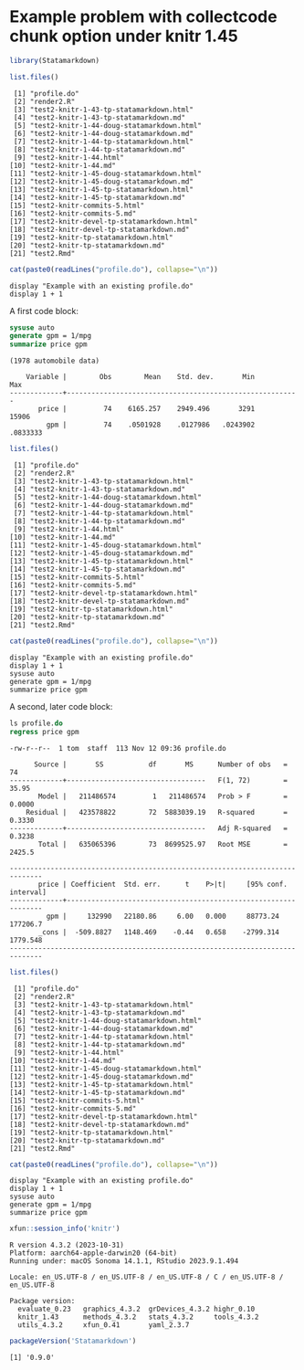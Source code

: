 Example problem with collectcode chunk option under knitr 1.45
================

``` r
library(Statamarkdown)
```

``` r
list.files()
```

     [1] "profile.do"                              
     [2] "render2.R"                               
     [3] "test2-knitr-1-43-tp-statamarkdown.html"  
     [4] "test2-knitr-1-43-tp-statamarkdown.md"    
     [5] "test2-knitr-1-44-doug-statamarkdown.html"
     [6] "test2-knitr-1-44-doug-statamarkdown.md"  
     [7] "test2-knitr-1-44-tp-statamarkdown.html"  
     [8] "test2-knitr-1-44-tp-statamarkdown.md"    
     [9] "test2-knitr-1-44.html"                   
    [10] "test2-knitr-1-44.md"                     
    [11] "test2-knitr-1-45-doug-statamarkdown.html"
    [12] "test2-knitr-1-45-doug-statamarkdown.md"  
    [13] "test2-knitr-1-45-tp-statamarkdown.html"  
    [14] "test2-knitr-1-45-tp-statamarkdown.md"    
    [15] "test2-knitr-commits-5.html"              
    [16] "test2-knitr-commits-5.md"                
    [17] "test2-knitr-devel-tp-statamarkdown.html" 
    [18] "test2-knitr-devel-tp-statamarkdown.md"   
    [19] "test2-knitr-tp-statamarkdown.html"       
    [20] "test2-knitr-tp-statamarkdown.md"         
    [21] "test2.Rmd"                               

``` r
cat(paste0(readLines("profile.do"), collapse="\n"))
```

    display "Example with an existing profile.do"
    display 1 + 1

A first code block:

``` stata
sysuse auto
generate gpm = 1/mpg
summarize price gpm
```

    (1978 automobile data)

        Variable |        Obs        Mean    Std. dev.       Min        Max
    -------------+---------------------------------------------------------
           price |         74    6165.257    2949.496       3291      15906
             gpm |         74    .0501928    .0127986   .0243902   .0833333

``` r
list.files()
```

     [1] "profile.do"                              
     [2] "render2.R"                               
     [3] "test2-knitr-1-43-tp-statamarkdown.html"  
     [4] "test2-knitr-1-43-tp-statamarkdown.md"    
     [5] "test2-knitr-1-44-doug-statamarkdown.html"
     [6] "test2-knitr-1-44-doug-statamarkdown.md"  
     [7] "test2-knitr-1-44-tp-statamarkdown.html"  
     [8] "test2-knitr-1-44-tp-statamarkdown.md"    
     [9] "test2-knitr-1-44.html"                   
    [10] "test2-knitr-1-44.md"                     
    [11] "test2-knitr-1-45-doug-statamarkdown.html"
    [12] "test2-knitr-1-45-doug-statamarkdown.md"  
    [13] "test2-knitr-1-45-tp-statamarkdown.html"  
    [14] "test2-knitr-1-45-tp-statamarkdown.md"    
    [15] "test2-knitr-commits-5.html"              
    [16] "test2-knitr-commits-5.md"                
    [17] "test2-knitr-devel-tp-statamarkdown.html" 
    [18] "test2-knitr-devel-tp-statamarkdown.md"   
    [19] "test2-knitr-tp-statamarkdown.html"       
    [20] "test2-knitr-tp-statamarkdown.md"         
    [21] "test2.Rmd"                               

``` r
cat(paste0(readLines("profile.do"), collapse="\n"))
```

    display "Example with an existing profile.do"
    display 1 + 1
    sysuse auto
    generate gpm = 1/mpg
    summarize price gpm

A second, later code block:

``` stata
ls profile.do
regress price gpm
```

    -rw-r--r--  1 tom  staff  113 Nov 12 09:36 profile.do

          Source |       SS           df       MS      Number of obs   =        74
    -------------+----------------------------------   F(1, 72)        =     35.95
           Model |   211486574         1   211486574   Prob > F        =    0.0000
        Residual |   423578822        72  5883039.19   R-squared       =    0.3330
    -------------+----------------------------------   Adj R-squared   =    0.3238
           Total |   635065396        73  8699525.97   Root MSE        =    2425.5

    ------------------------------------------------------------------------------
           price | Coefficient  Std. err.      t    P>|t|     [95% conf. interval]
    -------------+----------------------------------------------------------------
             gpm |     132990   22180.86     6.00   0.000     88773.24    177206.7
           _cons |  -509.8827   1148.469    -0.44   0.658    -2799.314    1779.548
    ------------------------------------------------------------------------------

``` r
list.files()
```

     [1] "profile.do"                              
     [2] "render2.R"                               
     [3] "test2-knitr-1-43-tp-statamarkdown.html"  
     [4] "test2-knitr-1-43-tp-statamarkdown.md"    
     [5] "test2-knitr-1-44-doug-statamarkdown.html"
     [6] "test2-knitr-1-44-doug-statamarkdown.md"  
     [7] "test2-knitr-1-44-tp-statamarkdown.html"  
     [8] "test2-knitr-1-44-tp-statamarkdown.md"    
     [9] "test2-knitr-1-44.html"                   
    [10] "test2-knitr-1-44.md"                     
    [11] "test2-knitr-1-45-doug-statamarkdown.html"
    [12] "test2-knitr-1-45-doug-statamarkdown.md"  
    [13] "test2-knitr-1-45-tp-statamarkdown.html"  
    [14] "test2-knitr-1-45-tp-statamarkdown.md"    
    [15] "test2-knitr-commits-5.html"              
    [16] "test2-knitr-commits-5.md"                
    [17] "test2-knitr-devel-tp-statamarkdown.html" 
    [18] "test2-knitr-devel-tp-statamarkdown.md"   
    [19] "test2-knitr-tp-statamarkdown.html"       
    [20] "test2-knitr-tp-statamarkdown.md"         
    [21] "test2.Rmd"                               

``` r
cat(paste0(readLines("profile.do"), collapse="\n"))
```

    display "Example with an existing profile.do"
    display 1 + 1
    sysuse auto
    generate gpm = 1/mpg
    summarize price gpm

``` r
xfun::session_info('knitr')
```

    R version 4.3.2 (2023-10-31)
    Platform: aarch64-apple-darwin20 (64-bit)
    Running under: macOS Sonoma 14.1.1, RStudio 2023.9.1.494

    Locale: en_US.UTF-8 / en_US.UTF-8 / en_US.UTF-8 / C / en_US.UTF-8 / en_US.UTF-8

    Package version:
      evaluate_0.23   graphics_4.3.2  grDevices_4.3.2 highr_0.10     
      knitr_1.43      methods_4.3.2   stats_4.3.2     tools_4.3.2    
      utils_4.3.2     xfun_0.41       yaml_2.3.7     

``` r
packageVersion('Statamarkdown')
```

    [1] '0.9.0'
